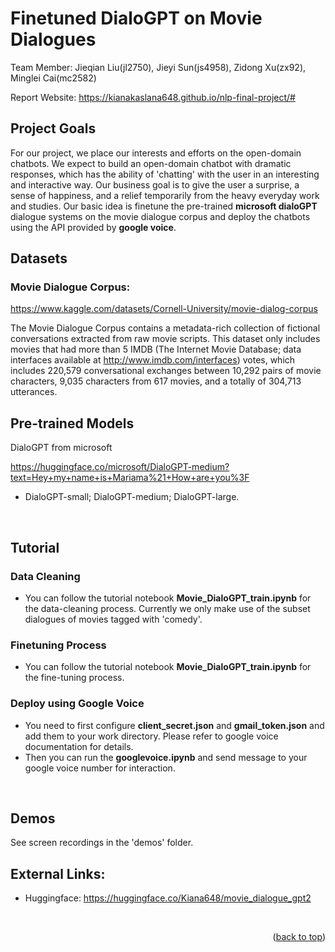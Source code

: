 # Finetuned DialoGPT on Movie Dialogues
Team Member: Jieqian Liu(jl2750), Jieyi Sun(js4958), Zidong Xu(zx92), Minglei Cai(mc2582)

Report Website: https://kianakaslana648.github.io/nlp-final-project/#
<br /> 


## Project Goals
For our project, we place our interests and efforts on the open-domain chatbots. We expect to build an open-domain chatbot with dramatic responses, which has the ability of 'chatting' with the user in an interesting and interactive way. Our business goal is to give the user a surprise, a sense of happiness, and a relief temporarily from the heavy everyday work and studies. Our basic idea is finetune the pre-trained **microsoft dialoGPT** dialogue systems on the movie dialogue corpus and deploy the chatbots using the API provided by **google voice**.
<br />


## Datasets
### Movie Dialogue Corpus:
https://www.kaggle.com/datasets/Cornell-University/movie-dialog-corpus

The Movie Dialogue Corpus contains a metadata-rich collection of fictional conversations extracted from raw movie scripts. This dataset only includes movies that had more than 5 IMDB (The Internet Movie Database; data interfaces available at http://www.imdb.com/interfaces) votes, which includes 220,579 conversational exchanges between 10,292 pairs of movie characters, 9,035 characters from 617 movies, and a totally of 304,713 utterances.
<br /> 


## Pre-trained Models
DialoGPT from microsoft

https://huggingface.co/microsoft/DialoGPT-medium?text=Hey+my+name+is+Mariama%21+How+are+you%3F

* DialoGPT-small; DialoGPT-medium; DialoGPT-large.
<br /> 


## Tutorial

### Data Cleaning
* You can follow the tutorial notebook **Movie_DialoGPT_train.ipynb** for the data-cleaning process. Currently we only make use of the subset dialogues of movies tagged with 'comedy'.

### Finetuning Process
* You can follow the tutorial notebook **Movie_DialoGPT_train.ipynb** for the fine-tuning process.

### Deploy using Google Voice
* You need to first configure **client_secret.json** and **gmail_token.json** and add them to your work directory. Please refer to google voice documentation for details.
* Then you can run the **googlevoice.ipynb** and send message to your google voice number for interaction.
<br /> 


## Demos
See screen recordings in the 'demos' folder.
<br /> 

## External Links:
* Huggingface: https://huggingface.co/Kiana648/movie_dialogue_gpt2
<br /> 

<p align="right">(<a href="#readme-top">back to top</a>)</p>

